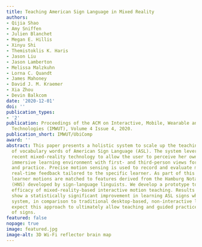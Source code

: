 ```yaml
---
title: Teaching American Sign Language in Mixed Reality
authors:
- Qijia Shao
- Amy Sniffen
- Julien Blanchet
- Megan E. Hillis
- Xinyu Shi
- Themistoklis K. Haris
- Jason Liu
- Jason Lamberton
- Melissa Malzkuhn
- Lorna C. Quandt
- James Mahoney
- David J. M. Kraemer
- Xia Zhou
- Devin Balkcom
date: '2020-12-01'
doi: ''
publication_types:
- '2'
publication: Proceedings of the ACM on Interactive, Mobile, Wearable and Ubiquitous
  Technologies (IMWUT), Volume 4 Issue 4, 2020.
publication_short: IMWUT/UbiComp
award: ''
abstract: This paper presents a holistic system to scale up the teaching and learning
  of vocabulary words of American Sign Language (ASL). The system leverages the most
  recent mixed-reality technology to allow the user to perceive her own hands in an
  immersive learning environment with first- and third-person views for motion demonstration
  and practice. Precise motion sensing is used to record and evaluate motion, providing
  real-time feedback tailored to the specific learner. As part of this evaluation,
  learner motions are matched to features derived from the Hamburg Notation System
  (HNS) developed by sign-language linguists. We develop a prototype to evaluate the
  efficacy of mixed-reality-based interactive motion teaching. Results with 60 participants
  show a statistically significant improvement in learning ASL signs when using our
  system, in comparison to traditional desktop-based, non-interactive learning. We
  expect this approach to ultimately allow teaching and guided practice of thousands
  of signs.
featured: false
nopage: true
image: featured.jpg
image-alt: 3D Wi-Fi reflector brain map
---
```



